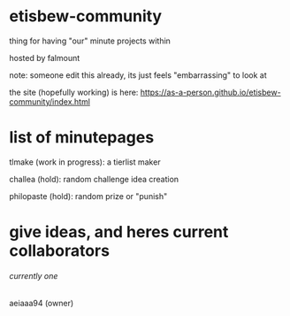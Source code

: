 # etisbew-community
thing for having "our" minute projects within

hosted by falmount

note: someone edit this already, its just feels "embarrassing" to look at

the site (hopefully working) is here: https://as-a-person.github.io/etisbew-community/index.html

# list of minutepages
tlmake (work in progress): a tierlist maker

challea (hold): random challenge idea creation

philopaste (hold): random prize or "punish"

# give ideas, and heres current collaborators
###### currently one

aeiaaa94 (owner)
